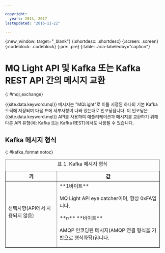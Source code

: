 ```yaml
---

copyright:
  years: 2015, 2017
lastupdated: "2016-11-22"

---
```


{:new_window: target="_blank"}
{:shortdesc: .shortdesc}
{:screen: .screen}
{:codeblock: .codeblock}
{:pre: .pre}
{:table: .aria-labeledby="caption"}

# MQ Light API 및 Kafka 또는 Kafka REST API 간의 메시지 교환
{: #mql_exchange}

{{site.data.keyword.mql}} 메시지는 "MQLight"로 이름 지정된 하나의 기본 Kafka 토픽에 저장되며 다음 표에 세부사항이 나와 있는대로 인코딩됩니다. 이 인코딩은 {{site.data.keyword.mql}} API를 사용하여 애플리케이션과 메시지를 교환하기 위해 다른 API 유형(예: Kafka 또는 Kafka REST)에서도 사용될 수 있습니다.

## Kafka 메시지 형식
{: #kafka_format notoc}

<table border='1'>
<caption>표 1. Kafka 메시지 형식</caption>
  <tr>
    <th> 키 </th>
    <th> 값 </th>
  </tr>
  <tr>
    <td> 선택사항(API에서 사용되지 않음)
	<p></p>
	</td>
    <td>**1바이트**
	<p>		     MQ Light API eye catcher이며, 항상 0xFA입니다.</p>
    <p><var class="keyword varname">**n**</var> **바이트**</p>
    <p>		    AMQP 인코딩된 메시지(AMQP 연결 형식을 기반으로 형식화됨)입니다. </p></td>
  </tr>
</table>


